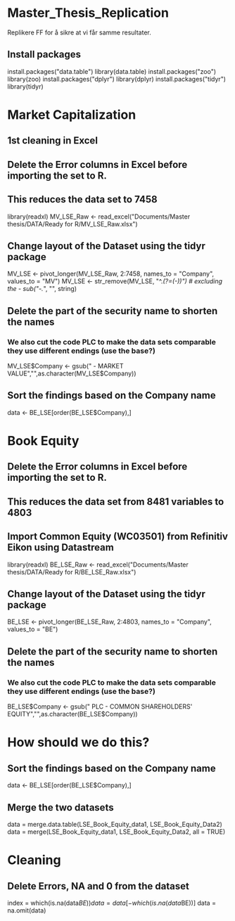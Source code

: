 # Master_Thesis_Replication
Replikere FF for å sikre at vi får samme resultater. 

## Install packages
install.packages("data.table")
library(data.table)
install.packages("zoo")
library(zoo)
install.packages("dplyr")
library(dplyr)
install.packages("tidyr")
library(tidyr)


# Market Capitalization 

## 1st cleaning in Excel
## Delete the Error columns in Excel before importing the set to R. 
## This reduces the data set to 7458

library(readxl)
MV_LSE_Raw <- read_excel("Documents/Master thesis/DATA/Ready for R/MV_LSE_Raw.xlsx")

## Change layout of the Dataset using the tidyr package
MV_LSE <- pivot_longer(MV_LSE_Raw, 2:7458, names_to = "Company", values_to = "MV")
MV_LSE <- str_remove(MV_LSE, "^.*(?=(-))") # excluding the -
sub("-.*", "", string)

## Delete the part of the security name to shorten the names 
### We also cut the code PLC to make the data sets comparable they use different endings (use the base?) 
MV_LSE$Company <- gsub(" - MARKET VALUE","",as.character(MV_LSE$Company))


## Sort the findings based on the Company name 
data <- BE_LSE[order(BE_LSE$Company),]





# Book Equity 

## Delete the Error columns in Excel before importing the set to R. 
## This reduces the data set from 8481 variables to 4803

## Import Common Equity (WC03501) from Refinitiv Eikon using Datastream 
library(readxl)
BE_LSE_Raw <- read_excel("Documents/Master thesis/DATA/Ready for R/BE_LSE_Raw.xlsx")

## Change layout of the Dataset using the tidyr package
BE_LSE <- pivot_longer(BE_LSE_Raw, 2:4803, names_to = "Company", values_to = "BE")

## Delete the part of the security name to shorten the names 
### We also cut the code PLC to make the data sets comparable they use different endings (use the base?) 
BE_LSE$Company <- gsub(" PLC - COMMON SHAREHOLDERS' EQUITY","",as.character(BE_LSE$Company))
# How should we do this? 

## Sort the findings based on the Company name 
data <- BE_LSE[order(BE_LSE$Company),]







## Merge the two datasets
data = merge.data.table(LSE_Book_Equity_data1, LSE_Book_Equity_Data2)
data = merge(LSE_Book_Equity_data1, LSE_Book_Equity_Data2, all = TRUE)

# Cleaning
## Delete Errors, NA and 0 from the dataset
index = which(is.na(data$BE))
data = data[-which(is.na(data$BE))]
data = na.omit(data)




